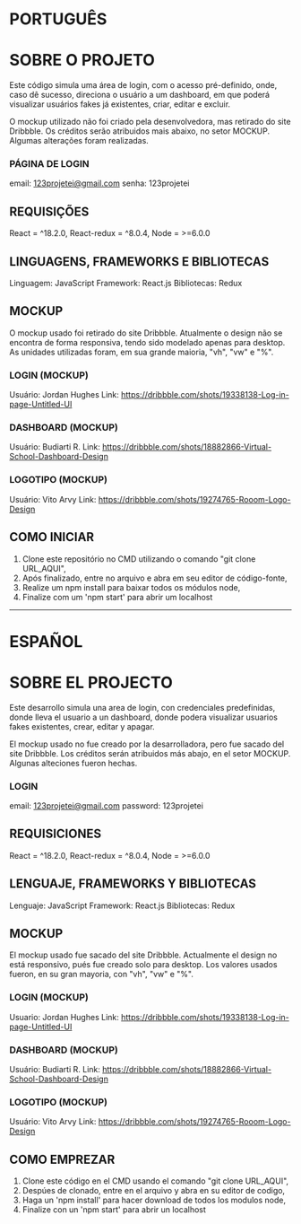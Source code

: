 # PORTUGUÊS

# SOBRE O PROJETO
Este código simula uma área de login, com o acesso pré-definido, onde, caso dê sucesso, direciona o usuário a um dashboard, em que poderá visualizar usuários fakes já existentes, criar, editar e excluir. 

O mockup utilizado não foi criado pela desenvolvedora, mas retirado do site Dribbble. Os créditos serão atribuidos mais abaixo, no setor MOCKUP. Algumas alterações foram realizadas.

### PÁGINA DE LOGIN
email: 123projetei@gmail.com
senha: 123projetei

## REQUISIÇÕES
React = ^18.2.0,
React-redux = ^8.0.4,
Node = >=6.0.0

## LINGUAGENS, FRAMEWORKS E BIBLIOTECAS
Linguagem: JavaScript
Framework: React.js
Bibliotecas: Redux

## MOCKUP
O mockup usado foi retirado do site Dribbble.
Atualmente o design não se encontra de forma responsiva, tendo sido modelado apenas para desktop. As unidades utilizadas foram, em sua grande maioria, "vh", "vw" e "%".

### LOGIN (MOCKUP)
Usuário: Jordan Hughes
Link: https://dribbble.com/shots/19338138-Log-in-page-Untitled-UI

### DASHBOARD (MOCKUP)
Usuário: Budiarti R.
Link: https://dribbble.com/shots/18882866-Virtual-School-Dashboard-Design

### LOGOTIPO (MOCKUP)
Usuário: Vito Arvy
Link: https://dribbble.com/shots/19274765-Rooom-Logo-Design

## COMO INICIAR
1. Clone este repositório no CMD utilizando o comando "git clone URL_AQUI",
2. Após finalizado, entre no arquivo e abra em seu editor de código-fonte,
3. Realize um npm install para baixar todos os módulos node,
4. Finalize com um 'npm start' para abrir um localhost

-----------------------------------------------------------------------------------------------------------

# ESPAÑOL

# SOBRE EL PROJECTO
Este desarrollo simula una area de login, con credenciales predefinidas, donde lleva el usuario a un dashboard, donde podera visualizar usuarios fakes existentes, crear, editar y apagar. 

El mockup usado no fue creado por la desarrolladora, pero fue sacado del site Dribbble. Los créditos serán atribuidos más abajo, en el setor MOCKUP. Algunas alteciones fueron hechas.

### LOGIN
email: 123projetei@gmail.com
password: 123projetei

## REQUISICIONES
React = ^18.2.0,
React-redux = ^8.0.4,
Node = >=6.0.0

## LENGUAJE, FRAMEWORKS Y BIBLIOTECAS
Lenguaje: JavaScript
Framework: React.js
Bibliotecas: Redux

## MOCKUP
El mockup usado fue sacado del site Dribbble.
Actualmente el design no está responsivo, pués fue creado solo para desktop. Los valores usados fueron, en su gran mayoria, con "vh", "vw" e "%".

### LOGIN (MOCKUP)
Usuario: Jordan Hughes
Link: https://dribbble.com/shots/19338138-Log-in-page-Untitled-UI

### DASHBOARD (MOCKUP)
Usuário: Budiarti R.
Link: https://dribbble.com/shots/18882866-Virtual-School-Dashboard-Design

### LOGOTIPO (MOCKUP)
Usuário: Vito Arvy
Link: https://dribbble.com/shots/19274765-Rooom-Logo-Design

## COMO EMPREZAR
1. Clone este código en el CMD usando el comando "git clone URL_AQUI",
2. Despúes de clonado, entre en el arquivo y abra en su editor de codigo,
3. Haga un 'npm install' para hacer download de todos los modulos node,
4. Finalize con un 'npm start' para abrir un localhost
